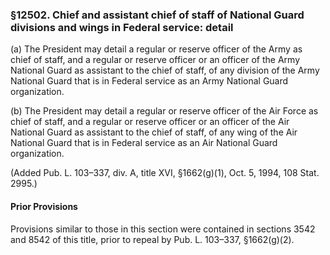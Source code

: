 ### §12502. Chief and assistant chief of staff of National Guard divisions and wings in Federal service: detail ###

(a) The President may detail a regular or reserve officer of the Army as chief of staff, and a regular or reserve officer or an officer of the Army National Guard as assistant to the chief of staff, of any division of the Army National Guard that is in Federal service as an Army National Guard organization.

(b) The President may detail a regular or reserve officer of the Air Force as chief of staff, and a regular or reserve officer or an officer of the Air National Guard as assistant to the chief of staff, of any wing of the Air National Guard that is in Federal service as an Air National Guard organization.

(Added Pub. L. 103–337, div. A, title XVI, §1662(g)(1), Oct. 5, 1994, 108 Stat. 2995.)

#### Prior Provisions ####

Provisions similar to those in this section were contained in sections 3542 and 8542 of this title, prior to repeal by Pub. L. 103–337, §1662(g)(2).